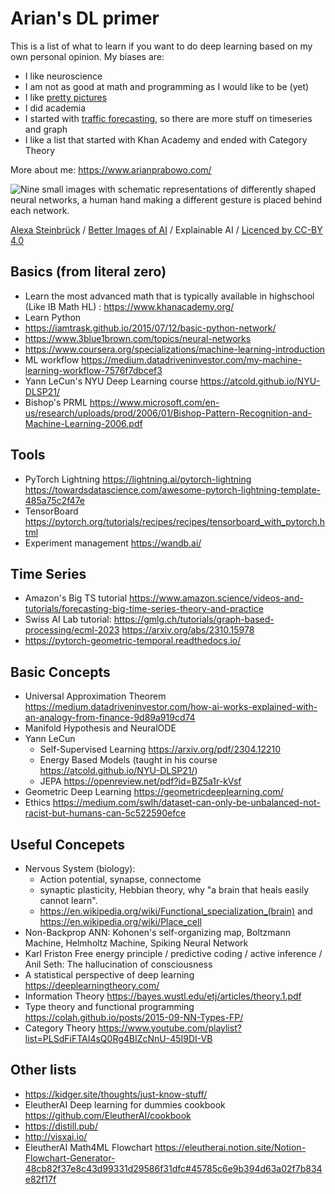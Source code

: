 # Arian's DL primer

This is a list of what to learn if you want to do deep learning based on my own personal opinion. My biases are:
* I like neuroscience
* I am not as good at math and programming as I would like to be (yet)
* I like [pretty pictures](https://betterimagesofai.org/)
* I did academia
* I started with [traffic forecasting](https://github.com/aprbw/traffic_prediction), so there are more stuff on timeseries and graph
* I like a list that started with Khan Academy and ended with Category Theory

More about me: https://www.arianprabowo.com/

![Nine small images with schematic representations of differently shaped neural networks, a human hand making a different gesture is placed behind each network.](https://github.com/user-attachments/assets/97f9123e-f9cf-4a0e-84a8-61a3d4009fdd)

<span><a href="https://www.burg-halle.de/en/xlab">Alexa Steinbrück</a> / <a href="https://www.betterimagesofai.org">Better Images of AI</a> / Explainable AI / <a href="https://creativecommons.org/licenses/by/4.0/">Licenced by CC-BY 4.0</a></span>

## Basics (from literal zero)
* Learn the most advanced math that is typically available in highschool (Like IB Math HL) : https://www.khanacademy.org/
* Learn Python
* https://iamtrask.github.io/2015/07/12/basic-python-network/
* https://www.3blue1brown.com/topics/neural-networks
* https://www.coursera.org/specializations/machine-learning-introduction
* ML workflow https://medium.datadriveninvestor.com/my-machine-learning-workflow-7576f7dbcef3
* Yann LeCun's NYU Deep Learning course https://atcold.github.io/NYU-DLSP21/
* Bishop's PRML https://www.microsoft.com/en-us/research/uploads/prod/2006/01/Bishop-Pattern-Recognition-and-Machine-Learning-2006.pdf

## Tools
* PyTorch Lightning https://lightning.ai/pytorch-lightning https://towardsdatascience.com/awesome-pytorch-lightning-template-485a75c2f47e
* TensorBoard https://pytorch.org/tutorials/recipes/recipes/tensorboard_with_pytorch.html
* Experiment management https://wandb.ai/

## Time Series
* Amazon's Big TS tutorial https://www.amazon.science/videos-and-tutorials/forecasting-big-time-series-theory-and-practice
* Swiss AI Lab tutorial: https://gmlg.ch/tutorials/graph-based-processing/ecml-2023 https://arxiv.org/abs/2310.15978
* https://pytorch-geometric-temporal.readthedocs.io/

## Basic Concepts
* Universal Approximation Theorem https://medium.datadriveninvestor.com/how-ai-works-explained-with-an-analogy-from-finance-9d89a919cd74
* Manifold Hypothesis and NeuralODE
* Yann LeCun
	* Self-Supervised Learning https://arxiv.org/pdf/2304.12210
	* Energy Based Models (taught in his course https://atcold.github.io/NYU-DLSP21/)
	* JEPA https://openreview.net/pdf?id=BZ5a1r-kVsf
* Geometric Deep Learning https://geometricdeeplearning.com/
* Ethics https://medium.com/swlh/dataset-can-only-be-unbalanced-not-racist-but-humans-can-5c522590efce

## Useful Concepets
* Nervous System (biology): 
	* Action potential, synapse, connectome
	* synaptic plasticity, Hebbian theory, why "a brain that heals easily cannot learn".
	* https://en.wikipedia.org/wiki/Functional_specialization_(brain) and https://en.wikipedia.org/wiki/Place_cell
* Non-Backprop ANN: Kohonen's self-organizing map, Boltzmann Machine, Helmholtz Machine, Spiking Neural Network
* Karl Friston Free energy principle / predictive coding / active inference / Anil Seth: The hallucination of consciousness
* A statistical perspective of deep learning https://deeplearningtheory.com/
* Information Theory https://bayes.wustl.edu/etj/articles/theory.1.pdf
* Type theory and functional programming https://colah.github.io/posts/2015-09-NN-Types-FP/
* Category Theory https://www.youtube.com/playlist?list=PLSdFiFTAI4sQ0Rg4BIZcNnU-45I9DI-VB

## Other lists
* https://kidger.site/thoughts/just-know-stuff/
* EleutherAI Deep learning for dummies cookbook https://github.com/EleutherAI/cookbook
* https://distill.pub/
* http://visxai.io/
* EleutherAI Math4ML Flowchart https://eleutherai.notion.site/Notion-Flowchart-Generator-48cb82f37e8c43d99331d29586f31dfc#45785c6e9b394d63a02f7b834e82f17f

